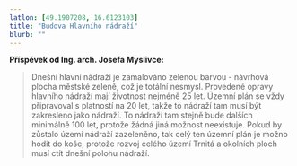 ```yaml
---
latlon: [49.1907208, 16.6123103]
title: "Budova Hlavního nádraží"
blurb: ""
---
```

**Příspěvek od Ing. arch. Josefa Myslivce:**

> Dnešní hlavní nádraží je zamalováno zelenou barvou - návrhová plocha městské zeleně, což je totální nesmysl. Provedené opravy hlavního nádraží mají životnost nejméně 25 let. Územní plán se vždy připravoval s platností na 20 let, takže to nádraží tam musí být zakresleno jako nádraží. To nádraží tam stejně bude dalších minimálně 100 let, protože žádná jiná možnost neexistuje. Pokud by zůstalo území nádraží zazeleněno, tak celý ten územní plán je možno hodit do koše, protože rozvoj celého území Trnitá a okolních ploch musí ctít dnešní polohu nádraží.
